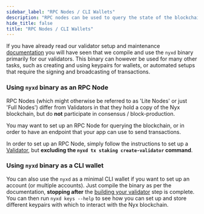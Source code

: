 ```yaml
---
sidebar_label: "RPC Nodes / CLI Wallets"
description: "RPC nodes can be used to query the state of the blockchain without having to query active validators"
hide_title: false
title: "RPC Nodes / CLI Wallets"
---
```


If you have already read our validator setup and maintenance [documentation](/docs/next/run-nym-nodes/nodes/validators) you will have seen that we compile and use the `nyxd` binary primarily for our validators. This binary can however be used for many other tasks, such as creating and using keypairs for wallets, or automated setups that require the signing and broadcasting of transactions. 

### Using `nyxd` binary as an RPC Node
RPC Nodes (which might otherwise be referred to as 'Lite Nodes' or just 'Full Nodes') differ from Validators in that they hold a copy of the Nyx blockchain, but do **not** participate in consensus / block-production. 

You may want to set up an RPC Node for querying the blockchain, or in order to have an endpoint that your app can use to send transactions. 

In order to set up an RPC Node, simply follow the instructions to set up a [Validator](/docs/run-nodes/nodes/validators.md), but **excluding the `nyxd tx staking create-validator` command**. 

### Using `nyxd` binary as a CLI wallet  
You can also use the `nyxd` as a minimal CLI wallet if you want to set up an account (or multiple accounts). Just compile the binary as per the documentation, **stopping after** the [building your validator](/docs/next/run-nym-nodes/nodes/validators#building-your-validator) step is complete. You can then run `nyxd keys --help` to see how you can set up and store different keypairs with which to interact with the Nyx blockchain. 


